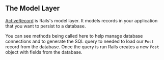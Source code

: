 ## The Model Layer

[ActiveRecord](https://guides.rubyonrails.org/active_record_basics.html) is Rails's model layer. It models records in your application that you want to persist to a database.

You can see methods being called here to help manage database connections and to generate the SQL query to needed to load our `Post` record from the database. Once the query is run Rails creates a new `Post` object with fields from the database.
